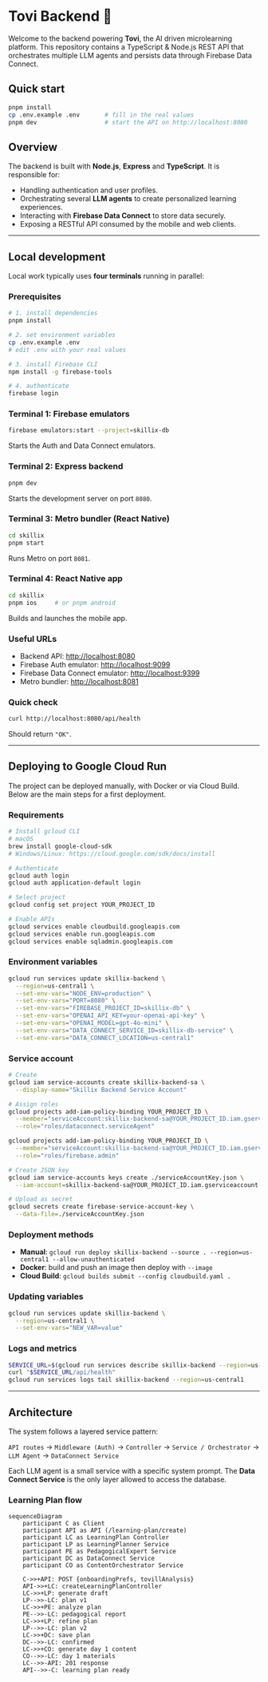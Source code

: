 # Tovi Backend 🦊

Welcome to the backend powering **Tovi**, the AI driven microlearning platform. This repository contains a TypeScript & Node.js REST API that orchestrates multiple LLM agents and persists data through Firebase Data Connect.

## Quick start

```bash
pnpm install
cp .env.example .env       # fill in the real values
pnpm dev                   # start the API on http://localhost:8080
```

## Overview

The backend is built with **Node.js**, **Express** and **TypeScript**. It is responsible for:

- Handling authentication and user profiles.
- Orchestrating several **LLM agents** to create personalized learning experiences.
- Interacting with **Firebase Data Connect** to store data securely.
- Exposing a RESTful API consumed by the mobile and web clients.

---

## Local development

Local work typically uses **four terminals** running in parallel:

### Prerequisites

```bash
# 1. install dependencies
pnpm install

# 2. set environment variables
cp .env.example .env
# edit .env with your real values

# 3. install Firebase CLI
npm install -g firebase-tools

# 4. authenticate
firebase login
```

### Terminal 1: Firebase emulators

```bash
firebase emulators:start --project=skillix-db
```
Starts the Auth and Data Connect emulators.

### Terminal 2: Express backend

```bash
pnpm dev
```
Starts the development server on port `8080`.

### Terminal 3: Metro bundler (React Native)

```bash
cd skillix
pnpm start
```
Runs Metro on port `8081`.

### Terminal 4: React Native app

```bash
cd skillix
pnpm ios     # or pnpm android
```
Builds and launches the mobile app.

### Useful URLs

- Backend API: <http://localhost:8080>
- Firebase Auth emulator: <http://localhost:9099>
- Firebase Data Connect emulator: <http://localhost:9399>
- Metro bundler: <http://localhost:8081>

### Quick check

```bash
curl http://localhost:8080/api/health
```
Should return `"OK"`.

---

## Deploying to Google Cloud Run

The project can be deployed manually, with Docker or via Cloud Build.
Below are the main steps for a first deployment.

### Requirements

```bash
# Install gcloud CLI
# macOS
brew install google-cloud-sdk
# Windows/Linux: https://cloud.google.com/sdk/docs/install

# Authenticate
gcloud auth login
gcloud auth application-default login

# Select project
gcloud config set project YOUR_PROJECT_ID

# Enable APIs
gcloud services enable cloudbuild.googleapis.com
gcloud services enable run.googleapis.com
gcloud services enable sqladmin.googleapis.com
```

### Environment variables

```bash
gcloud run services update skillix-backend \
  --region=us-central1 \
  --set-env-vars="NODE_ENV=production" \
  --set-env-vars="PORT=8080" \
  --set-env-vars="FIREBASE_PROJECT_ID=skillix-db" \
  --set-env-vars="OPENAI_API_KEY=your-openai-api-key" \
  --set-env-vars="OPENAI_MODEL=gpt-4o-mini" \
  --set-env-vars="DATA_CONNECT_SERVICE_ID=skillix-db-service" \
  --set-env-vars="DATA_CONNECT_LOCATION=us-central1"
```

### Service account

```bash
# Create
gcloud iam service-accounts create skillix-backend-sa \
  --display-name="Skillix Backend Service Account"

# Assign roles
gcloud projects add-iam-policy-binding YOUR_PROJECT_ID \
  --member="serviceAccount:skillix-backend-sa@YOUR_PROJECT_ID.iam.gserviceaccount.com" \
  --role="roles/dataconnect.serviceAgent"

gcloud projects add-iam-policy-binding YOUR_PROJECT_ID \
  --member="serviceAccount:skillix-backend-sa@YOUR_PROJECT_ID.iam.gserviceaccount.com" \
  --role="roles/firebase.admin"

# Create JSON key
gcloud iam service-accounts keys create ./serviceAccountKey.json \
  --iam-account=skillix-backend-sa@YOUR_PROJECT_ID.iam.gserviceaccount.com

# Upload as secret
gcloud secrets create firebase-service-account-key \
  --data-file=./serviceAccountKey.json
```

### Deployment methods

- **Manual**: `gcloud run deploy skillix-backend --source . --region=us-central1 --allow-unauthenticated`
- **Docker**: build and push an image then deploy with `--image`
- **Cloud Build**: `gcloud builds submit --config cloudbuild.yaml .`

### Updating variables

```bash
gcloud run services update skillix-backend \
  --region=us-central1 \
  --set-env-vars="NEW_VAR=value"
```

### Logs and metrics

```bash
SERVICE_URL=$(gcloud run services describe skillix-backend --region=us-central1 --format="value(status.url)")
curl "$SERVICE_URL/api/health"
gcloud run services logs tail skillix-backend --region=us-central1
```

---

## Architecture

The system follows a layered service pattern:

`API routes` → `Middleware (Auth)` → `Controller` → `Service / Orchestrator` → `LLM Agent` → `DataConnect Service`

Each LLM agent is a small service with a specific system prompt. The **Data Connect Service** is the only layer allowed to access the database.

### Learning Plan flow

```mermaid
sequenceDiagram
    participant C as Client
    participant API as API (/learning-plan/create)
    participant LC as LearningPlan Controller
    participant LP as LearningPlanner Service
    participant PE as PedagogicalExpert Service
    participant DC as DataConnect Service
    participant CO as ContentOrchestrator Service

    C->>+API: POST {onboardingPrefs, tovillAnalysis}
    API->>+LC: createLearningPlanController
    LC->>+LP: generate draft
    LP-->>-LC: plan v1
    LC->>+PE: analyze plan
    PE-->>-LC: pedagogical report
    LC->>+LP: refine plan
    LP-->>-LC: plan v2
    LC->>+DC: save plan
    DC-->>-LC: confirmed
    LC->>+CO: generate day 1 content
    CO-->>-LC: day 1 materials
    LC-->>-API: 201 response
    API-->>-C: learning plan ready
```